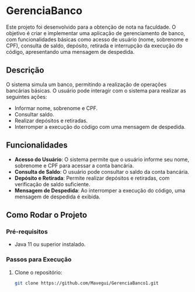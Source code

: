 # GerenciaBanco

Este projeto foi desenvolvido para a obtenção de nota na faculdade. O objetivo é criar e implementar uma aplicação de gerenciamento de banco, com funcionalidades básicas como acesso de usuário (nome, sobrenome e CPF), consulta de saldo, depósito, retirada e interrupção da execução do código, apresentando uma mensagem de despedida.

## Descrição

O sistema simula um banco, permitindo a realização de operações bancárias básicas. O usuário pode interagir com o sistema para realizar as seguintes ações:
- Informar nome, sobrenome e CPF.
- Consultar saldo.
- Realizar depósitos e retiradas.
- Interromper a execução do código com uma mensagem de despedida.

## Funcionalidades

- **Acesso do Usuário**: O sistema permite que o usuário informe seu nome, sobrenome e CPF para acessar a conta bancária.
- **Consulta de Saldo**: O usuário pode consultar o saldo da conta bancária.
- **Depósito e Retirada**: Permite realizar depósitos e retiradas, com verificação de saldo suficiente.
- **Mensagem de Despedida**: Ao interromper a execução do código, uma mensagem de despedida é exibida.

## Como Rodar o Projeto

### Pré-requisitos

- Java 11 ou superior instalado.

### Passos para Execução

1. Clone o repositório:
   ```bash
   git clone https://github.com/Mavegui/GerenciaBanco1.git
